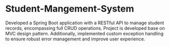 # Student-Mangement-System
Developed a Spring Boot application with a RESTful API to manage student records, encompassing full CRUD operations. Project is developed base on MVC design pattern. Additionally, implemented custom exception handling to ensure robust error management and improve user experience.
